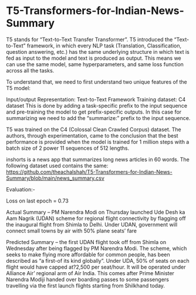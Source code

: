 # T5-Transformers-for-Indian-News-Summary

T5 stands for “Text-to-Text Transfer Transformer”. T5 introduced the “Text-to-Text” framework, in which every NLP task (Translation, Classification, question answering, etc.) has the same underlying structure in which text is fed as input to the model and text is produced as output. This means we can use the same model, same hyperparameters, and same loss function across all the tasks.

To understand that, we need to first understand two unique features of the T5 model:

Input/output Representation: Text-to-Text Framework
Training dataset: C4 dataset
This is done by adding a task-specific prefix to the input sequence and pre-training the model to get prefix-specific outputs.
In this case for summarizing we need to add the “summarize:” prefix to the input sequence.

T5 was trained on the C4 (Colossal Clean Crawled Corpus) dataset. The authors, through experimentation, came to the conclusion that the best performance is provided when the model is trained for 1 million steps with a batch size of 2 power 11 sequences of 512 lengths.

inshorts is a news app that summarizes long news articles in 60 words. The following dataset used contains the same: https://github.com/theachalshah/T5-Transformers-for-Indian-News-Summary/blob/main/news_summary.csv


Evaluation:-

Loss on last epoch = 0.73

Actual Summary – PM Narendra Modi on Thursday launched Ude Desh ka Aam Nagrik (UDAN) scheme for regional flight connectivity by flagging off the inaugural flight from Shimla to Delhi. Under UDAN, government will connect small towns by air with 50% plane seats’ fare

Predicted Summary – the first UDAN flight took off from Shimla on Wednesday after being flagged by PM Narendra Modi. The scheme, which seeks to make flying more affordable for common people, has been described as “a first-of its kind globally”. Under UDA, 50% of seats on each flight would have capped at?2,500 per seat/hour. It will be operated under Alliance Air’ regional arm of Air India. This comes after Prime Minister Narendra Modiji handed over boarding passes to some passengers travelling via the first launch flights starting from Shilkhand today.
